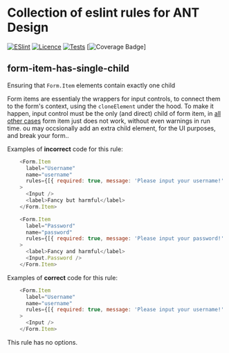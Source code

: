 Collection of eslint rules for ANT Design
=========================================
[![ESlint](https://img.shields.io/badge/eslint-3A33D1?style=flat&logo=eslint&logoColor=white)](https://eslint.org/)
[![Licence](https://img.shields.io/github/license/Ileriayo/markdown-badges?style=flat)](./LICENSE)
[![Tests](https://github.com/MostFrumiousBandersnatch/eslint-plugin-antd/actions/workflows/test.yml/badge.svg)](https://github.com/MostFrumiousBandersnatch/eslint-plugin-antd/actions/workflows/test.yml)
[![Coverage Badge](https://img.shields.io/endpoint?url=https://gist.githubusercontent.com/MostFrumiousBandersnatch/b6bca3909460f0f822901a569a89c489/raw/eslint-plugin-antd__heads_main.json)]


form-item-has-single-child
--------------------------

Ensuring that `Form.Item` elements contain exactly one child

Form items are essentialy the wrappers for input controls, to connect them to the form's context, using the `cloneElement` under the hood. To make it happen, input control must be the only (and direct) child of form item, in [all other cases](https://stackblitz.com/edit/react-56ppz3) form item just does not work, without even warnings in run time. ou may occsionally add an extra child element, for the UI purposes, and break your form..

Examples of **incorrect** code for this rule:
```JavaScript
    <Form.Item
      label="Username"
      name="username"
      rules={[{ required: true, message: 'Please input your username!' }]}
    >
      <Input />
      <label>Fancy but harmful</label>
    </Form.Item>
```

```JavaScript
    <Form.Item
      label="Password"
      name="password"
      rules={[{ required: true, message: 'Please input your password!' }]}
    >
      <label>Fancy and harmful</label>
      <Input.Password />
    </Form.Item>
```


Examples of **correct** code for this rule:
```JavaScript
    <Form.Item
      label="Username"
      name="username"
      rules={[{ required: true, message: 'Please input your username!' }]}
    >
      <Input />
    </Form.Item>
```

This rule has no options.
